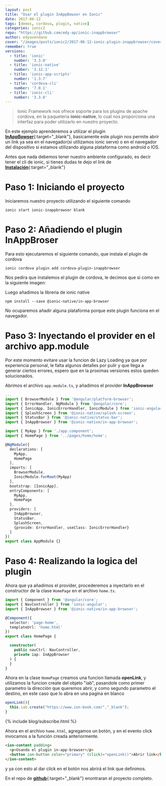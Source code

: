 ```yaml
---
layout: post
title: "Usar el plugin InAppBowser en Ionic"
date: 2017-06-12
tags: [demos, cordova, plugin, native]
categories: ionic2
repo: "https://github.com/edy-ap/ionic-inappbrowser"
author: edyavendano
cover: "/images/posts/ionic2/2017-06-12-ionic-plugin-inappbrowser/cover.jpg"
remember: true
versions:
  - title: 'ionic'
    number: '3.3.0'
  - title: 'ionic-native'
    number: '3.12.1'
  - title: 'ionic-app-scripts'
    number: '1.3.7'
  - title: 'cordova-cli'
    number: '7.0.1'
  - title: 'ionic-cli'
    number: '3.3.0'
---
```


> Ionic Framework nos ofrece soporte para los plugins de apache cordova, en la paqueteria **ionic-native**, lo cual nos proporciona
una interfaz para poder utilizarlo en nuestro proyecto.

En este ejemplo aprenderemos a utilizar el plugin [**InAppBowser**](https://ionicframework.com/docs/native/in-app-browser/){:target="_blank"}, basicamente este plugin nos permite abrir un link ya sea en el navegador(si utilizamos ionic serve) o
en el navegador del dispositivo si estamos utilizando alguna plataforma como android o IOS.

Antes que nada debemos tener nuestro ambiente configurado, es decir tener el cli de ionic, si tienes dudas te dejo el link
de [**Instalación**]( https://ionicframework.com/docs/intro/installation/){:target="_blank"}
 

# Paso 1: Iniciando el proyecto 
Iniciaremos nuestro proyecto utilizando el siguiente comando

```
ionic start ionic-inappbrowser blank
```

# Paso 2: Añadiendo el plugin **InAppBroser**

Para esto ejecutaremos el siguiente comando, que instala el plugin de cordova

```
ionic cordova plugin add cordova-plugin-inappbrowser
```

Nos pedira que instalemos el plugin de cordova, le decimos que si como en la siguiente imagen:

<amp-img width="835" height="141" layout="responsive" src="/images/posts/ionic2/2017-06-12-ionic-plugin-inappbrowser/cover.jpg" alt="cli-plugin-cordova"></amp-img>

Luego añadimos la libreria de ionic native

```
npm install --save @ionic-native/in-app-browser
```

No ocuparemos añadir alguna plataforma porque este plugin funciona en el navegador.

# Paso 3: Inyectando el provider en el archivo app.module

Por este momento evitare usar la funcion de Lazy Loading ya que por experiencia personal, le falta algunos detalles por pulir y que llega a generar ciertos errores, espero que en la proximas versiones estos queden solucionados.

Abrimos el archivo `app.module.ts`, y añadimos el provider **InAppBrowser**

```ts
...
import { BrowserModule } from '@angular/platform-browser';
import { ErrorHandler, NgModule } from '@angular/core';
import { IonicApp, IonicErrorHandler, IonicModule } from 'ionic-angular';
import { SplashScreen } from '@ionic-native/splash-screen';
import { StatusBar } from '@ionic-native/status-bar';
import { InAppBrowser } from '@ionic-native/in-app-browser';

import { MyApp } from './app.component';
import { HomePage } from '../pages/home/home';

@NgModule({
  declarations: [
    MyApp,
    HomePage
  ],
  imports: [
    BrowserModule,
    IonicModule.forRoot(MyApp)
  ],
  bootstrap: [IonicApp],
  entryComponents: [
    MyApp,
    HomePage
  ],
  providers: [
    InAppBrowser,
    StatusBar,
    SplashScreen,
    {provide: ErrorHandler, useClass: IonicErrorHandler}
  ]
})
export class AppModule {}
```

# Paso 4: Realizando la logica del plugin

Ahora que ya añadimos el provider, procederemos a inyectarlo en el constructor de la clase `HomePage` en el archivo `home.ts`.

```ts
import { Component } from '@angular/core';
import { NavController } from 'ionic-angular';
import { InAppBrowser } from '@ionic-native/in-app-browser';

@Component({
  selector: 'page-home',
  templateUrl: 'home.html'
})
export class HomePage {

  constructor(
    public navCtrl: NavController,
    private iap: InAppBrowser
  ) {
  }
}
```

Ahora en la clase `HomePage` creamos una funcion llamada **openLink**, 
y utilizamos la funcion create del objeto "iab", pasandole como primer parametro
la dirección que queremos abrir, y como segundo parametro el destino, en este caso que lo abra en una pagina en blanco

```ts
openLink(){
  this.iab.create("https://www.ion-book.com/","_blank");
}
```

{% include blog/subscribe.html %}

Ahora en el archivo `home.html`, agregamos un botón, y en el evento click invocamos a la función creada anteriormente.

```html
<ion-content padding>
  <p>Usando el plugin in-app-browser</p>
  <button ion-button color="primary" (click)="openLink()">Abrir link</button>
</ion-content>
```

y ya con esto al dar click en el botón nos abrirá el link que definimos.

En el repo de [**github**](https://github.com/edy-ap/ionic-inappbrowser/){:target="_blank"} enontraran el proyecto completo.
